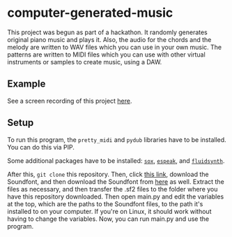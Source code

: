 # computer-generated-music

This project was begun as part of a hackathon. It randomly generates original piano music and plays it. Also, the audio for the chords and the melody are written to WAV files which you can use in your own music. The patterns are written to MIDI files which you can use with other virtual instruments or samples to create music, using a DAW.

## Example
See a screen recording of this project [here](https://vimeo.com/513632892).

## Setup

To run this program, the `pretty_midi` and `pydub` libraries have to be installed. You can do this via PIP.

Some additional packages have to be installed: [`sox`](http://sox.sourceforge.net/), [`espeak`](http://espeak.sourceforge.net/), and [`fluidsynth`](https://www.fluidsynth.org/).

After this, `git clone` this repository. Then, click [this link](https://www.arachnosoft.com/main/download.php?id=soundfont), download the Soundfont, and then download the Soundfont from [here](http://www.schristiancollins.com/generaluser.php) as well. Extract the files as necessary, and then transfer the .sf2 files to the folder where you have this repository downloaded. Then open main.py and edit the variables at the top, which are the paths to the Soundfont files, to the path it's installed to on your computer. If you're on Linux, it should work without having to change the variables. Now, you can run main.py and use the program.
